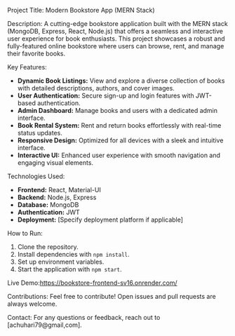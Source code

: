 

Project Title: Modern Bookstore App (MERN Stack)

Description:
A cutting-edge bookstore application built with the MERN stack (MongoDB, Express, React, Node.js) that offers a seamless and interactive user experience for book enthusiasts. This project showcases a robust and fully-featured online bookstore where users can browse, rent, and manage their favorite books.

Key Features:
- **Dynamic Book Listings:** View and explore a diverse collection of books with detailed descriptions, authors, and cover images.
- **User Authentication:** Secure sign-up and login features with JWT-based authentication.
- **Admin Dashboard:** Manage books and users with a dedicated admin interface.
- **Book Rental System:** Rent and return books effortlessly with real-time status updates.
- **Responsive Design:** Optimized for all devices with a sleek and intuitive interface.
- **Interactive UI:** Enhanced user experience with smooth navigation and engaging visual elements.

Technologies Used:
- **Frontend:** React, Material-UI
- **Backend:** Node.js, Express
- **Database:** MongoDB
- **Authentication:** JWT
- **Deployment:** [Specify deployment platform if applicable]

How to Run:
1. Clone the repository.
2. Install dependencies with `npm install`.
3. Set up environment variables.
4. Start the application with `npm start`.

Live Demo:https://bookstore-frontend-sv16.onrender.com/

Contributions: Feel free to contribute! Open issues and pull requests are always welcome.

Contact: For any questions or feedback, reach out to [achuhari79@gmail,com].

